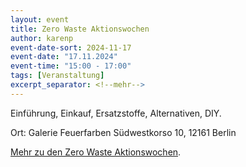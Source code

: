 ```yaml
---
layout: event
title: Zero Waste Aktionswochen
author: karenp
event-date-sort: 2024-11-17
event-date: "17.11.2024"
event-time: "15:00 - 17:00"
tags: [Veranstaltung]
excerpt_separator: <!--mehr-->
---
```


Einführung, Einkauf, Ersatzstoffe, Alternativen, DIY.<!--mehr-->

Ort: Galerie Feuerfarben
Südwestkorso 10, 12161 Berlin

[Mehr zu den Zero Waste Aktionswochen](https://www.zerowaste-aktionswochen.de/de).
